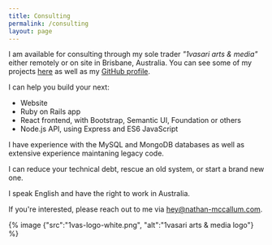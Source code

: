 ```yaml
---
title: Consulting
permalink: /consulting
layout: page
---
```


I am available for consulting through my sole trader *"1vasari arts & media"* either remotely or on site in Brisbane, Australia.
You can see some of my projects [here](/projects/) as well as my [GitHub profile](http://github.com/1vasari).

I can help you build your next:

- Website
- Ruby on Rails app
- React frontend, with Bootstrap, Semantic UI, Foundation or others
- Node.js API, using Express and ES6 JavaScript

I have experience with the MySQL and MongoDB databases as well as extensive experience maintaning legacy code.

I can reduce your technical debt, rescue an old system, or start a brand new one.

I speak English and have the right to work in Australia.

If you're interested, please reach out to me via [hey@nathan-mccallum.com](mailto:hey@nathan-mccallum.com).

{% image {"src":"1vas-logo-white.png", "alt":"1vasari arts & media logo"} %}
